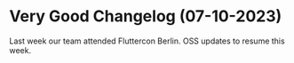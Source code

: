 # Very Good Changelog (07-10-2023)

Last week our team attended Fluttercon Berlin. OSS updates to resume this week.
